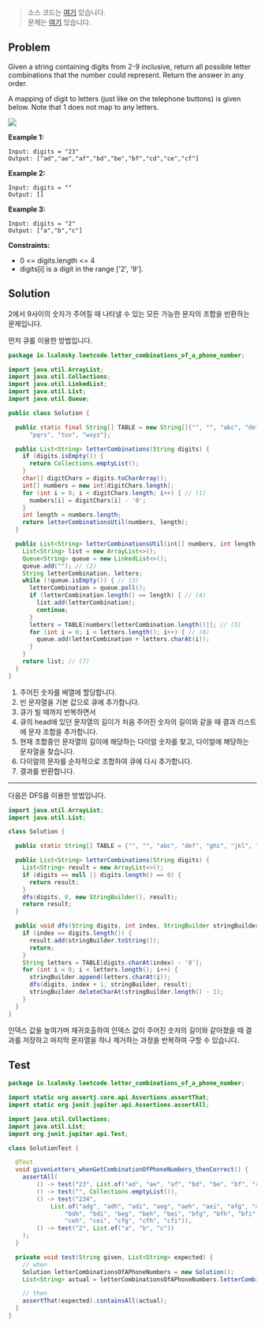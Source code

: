 > 소스 코드는 [여기](https://github.com/lcalmsky/leetcode/blob/master/src/main/java/io/lcalmsky/leetcode/letter_combinations_of_a_phone_number/Solution.java) 있습니다.  
> 문제는 [여기](https://leetcode.com/problems/letter-combinations-of-a-phone-number/) 있습니다.

## Problem

Given a string containing digits from 2-9 inclusive, return all possible letter combinations that the number could represent. Return the answer in any order.

A mapping of digit to letters (just like on the telephone buttons) is given below. Note that 1 does not map to any letters.

![](https://upload.wikimedia.org/wikipedia/commons/thumb/7/73/Telephone-keypad2.svg/200px-Telephone-keypad2.svg.png)

**Example 1:**
```text
Input: digits = "23"
Output: ["ad","ae","af","bd","be","bf","cd","ce","cf"]
```
**Example 2:**
```text
Input: digits = ""
Output: []
```
**Example 3:**
```text
Input: digits = "2"
Output: ["a","b","c"]
```

**Constraints:**

* 0 <= digits.length <= 4
* digits[i] is a digit in the range ['2', '9'].

## Solution

2에서 9사이의 숫자가 주어질 때 나타낼 수 있는 모든 가능한 문자의 조합을 반환하는 문제입니다.

먼저 큐를 이용한 방법입니다.

```java
package io.lcalmsky.leetcode.letter_combinations_of_a_phone_number;

import java.util.ArrayList;
import java.util.Collections;
import java.util.LinkedList;
import java.util.List;
import java.util.Queue;

public class Solution {

  public static final String[] TABLE = new String[]{"", "", "abc", "def", "ghi", "jkl", "mno",
      "pqrs", "tuv", "wxyz"};

  public List<String> letterCombinations(String digits) {
    if (digits.isEmpty()) {
      return Collections.emptyList();
    }
    char[] digitChars = digits.toCharArray();
    int[] numbers = new int[digitChars.length];
    for (int i = 0; i < digitChars.length; i++) { // (1)
      numbers[i] = digitChars[i] - '0';
    }
    int length = numbers.length;
    return letterCombinationsUtil(numbers, length);
  }

  public List<String> letterCombinationsUtil(int[] numbers, int length) {
    List<String> list = new ArrayList<>();
    Queue<String> queue = new LinkedList<>();
    queue.add(""); // (2)
    String letterCombination, letters;
    while (!queue.isEmpty()) { // (3)
      letterCombination = queue.poll();
      if (letterCombination.length() == length) { // (4)
        list.add(letterCombination);
        continue;
      }
      letters = TABLE[numbers[letterCombination.length()]]; // (5)
      for (int i = 0; i < letters.length(); i++) { // (6)
        queue.add(letterCombination + letters.charAt(i));
      }
    }
    return list; // (7)
  }
}

```

1. 주어진 숫자를 배열에 할당합니다.
2. 빈 문자열을 기본 값으로 큐에 추가합니다.
3. 큐가 빌 때까지 반복하면서
4. 큐의 head에 있던 문자열의 길이가 처음 주어진 숫자의 길이와 같을 때 결과 리스트에 문자 조합을 추가합니다.
5. 현재 조합중인 문자열의 길이에 해당하는 다이얼 숫자를 찾고, 다이얼에 해당하는 문자열을 찾습니다.
6. 다이얼의 문자를 순차적으로 조합하여 큐에 다시 추가합니다.
7. 결과를 반환합니다.

---

다음은 DFS를 이용한 방법입니다.

```java
import java.util.ArrayList;
import java.util.List;

class Solution {

  public static String[] TABLE = {"", "", "abc", "def", "ghi", "jkl", "mno", "pqrs", "tuv", "wxyz"};

  public List<String> letterCombinations(String digits) {
    List<String> result = new ArrayList<>();
    if (digits == null || digits.length() == 0) {
      return result;
    }
    dfs(digits, 0, new StringBuilder(), result);
    return result;
  }

  public void dfs(String digits, int index, StringBuilder stringBuilder, List<String> result) {
    if (index == digits.length()) {
      result.add(stringBuilder.toString());
      return;
    }
    String letters = TABLE[digits.charAt(index) - '0'];
    for (int i = 0; i < letters.length(); i++) {
      stringBuilder.append(letters.charAt(i));
      dfs(digits, index + 1, stringBuilder, result);
      stringBuilder.deleteCharAt(stringBuilder.length() - 1);
    }
  }
}
```

인덱스 값을 높여가며 재귀호출하여 인덱스 값이 주어진 숫자의 길이와 같아졌을 때 결과를 저장하고 마지막 문자열을 하나 제거하는 과정을 반복하여 구할 수 있습니다.

## Test

```java
package io.lcalmsky.leetcode.letter_combinations_of_a_phone_number;

import static org.assertj.core.api.Assertions.assertThat;
import static org.junit.jupiter.api.Assertions.assertAll;

import java.util.Collections;
import java.util.List;
import org.junit.jupiter.api.Test;

class SolutionTest {

  @Test
  void givenLetters_whenGetCombinationOfPhoneNumbers_thenCorrect() {
    assertAll(
        () -> test("23", List.of("ad", "ae", "af", "bd", "be", "bf", "cd", "ce", "cf")),
        () -> test("", Collections.emptyList()),
        () -> test("234",
            List.of("adg", "adh", "adi", "aeg", "aeh", "aei", "afg", "afh", "afi", "bdg",
                "bdh", "bdi", "beg", "beh", "bei", "bfg", "bfh", "bfi", "cdg", "cdh", "cdi", "ceg",
                "ceh", "cei", "cfg", "cfh", "cfi")),
        () -> test("2", List.of("a", "b", "c"))
    );
  }

  private void test(String given, List<String> expected) {
    // when
    Solution letterCombinationsOfAPhoneNumbers = new Solution();
    List<String> actual = letterCombinationsOfAPhoneNumbers.letterCombinations(given);

    // then
    assertThat(expected).containsAll(actual);
  }
}
```